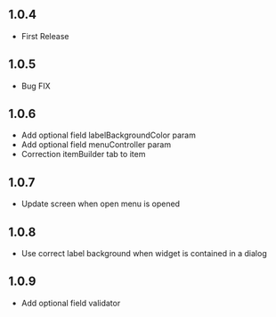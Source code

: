 ## 1.0.4

* First Release

## 1.0.5

* Bug FIX

## 1.0.6

* Add optional field labelBackgroundColor param
* Add optional field menuController param 
* Correction itemBuilder tab to item

## 1.0.7
* Update screen when open menu is opened

## 1.0.8
* Use correct label background when widget is contained in a dialog

## 1.0.9
* Add optional field validator